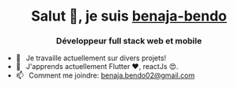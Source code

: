 <h1 align="center"> Salut 👋, je suis <a href="#">benaja-bendo</a></h1>
<h3 align="center">Développeur full stack web et mobile</h3>


- 🔭 &ensp;Je travaille actuellement sur divers projets!
- 🌱 &ensp;J'apprends actuellement Flutter ❤️, reactJs 😍.
- 📫 &ensp;Comment me joindre: benaja.bendo02@gmail.com
